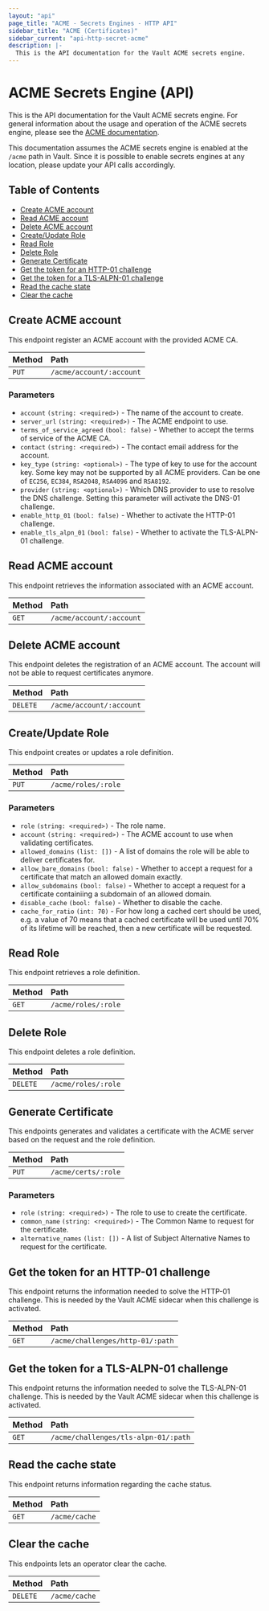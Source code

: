 ```yaml
---
layout: "api"
page_title: "ACME - Secrets Engines - HTTP API"
sidebar_title: "ACME (Certificates)"
sidebar_current: "api-http-secret-acme"
description: |-
  This is the API documentation for the Vault ACME secrets engine.
---
```


# ACME Secrets Engine (API)

This is the API documentation for the Vault ACME secrets engine. For general
information about the usage and operation of the ACME secrets engine, please see
the [ACME documentation](/docs/secrets/acme/index.html).

This documentation assumes the ACME secrets engine is enabled at the `/acme` path
in Vault. Since it is possible to enable secrets engines at any location, please
update your API calls accordingly.

## Table of Contents

* [Create ACME account](#create-acme-account)
* [Read ACME account](#read-acme-account)
* [Delete ACME account](#delete-acme-account)
* [Create/Update Role](#create-update-role)
* [Read Role](#read-role)
* [Delete Role](#delete-role)
* [Generate Certificate](#generate-certificate)
* [Get the token for an HTTP-01 challenge](#get-the-token-for-an-http-01-challenge)
* [Get the token for a TLS-ALPN-01 challenge](#get-the-token-for-a-tls-alpn-01-challenge)
* [Read the cache state](#read-the-cache-state)
* [Clear the cache](#clear-the-cache)

## Create ACME account

This endpoint register an ACME account with the provided ACME CA.

| Method   | Path                      |
| :------- | :------------------------ |
| `PUT`    | `/acme/account/:account`  |


### Parameters

- `account` `(string: <required>)` - The name of the account to create.
- `server_url` `(string: <required>)` - The ACME endpoint to use.
- `terms_of_service_agreed` `(bool: false)` - Whether to accept the terms of service of the ACME CA.
- `contact` `(string: <required>)` - The contact email address for the account.
- `key_type` `(string: <optional>)` - The type of key to use for the account key. Some key may not be supported by all ACME providers. Can be one of `EC256`, `EC384`, `RSA2048`, `RSA4096` and `RSA8192`.
- `provider` `(string: <optional>)` - Which DNS provider to use to resolve the DNS challenge. Setting this parameter will activate the DNS-01 challenge.
- `enable_http_01` `(bool: false)` - Whether to activate the HTTP-01 challenge.
- `enable_tls_alpn_01` `(bool: false)` - Whether to activate the TLS-ALPN-01 challenge.

## Read ACME account

This endpoint retrieves the information associated with an ACME account.

| Method | Path                     |
| :----- | :----------------------- |
| `GET`  | `/acme/account/:account` |

## Delete ACME account

This endpoint deletes the registration of an ACME account. The account will not
be able to request certificates anymore.

| Method    | Path                     |
| :-------- | :----------------------- |
| `DELETE`  | `/acme/account/:account` |

## Create/Update Role

This endpoint creates or updates a role definition.

| Method | Path                 |
| :----- | :------------------- |
| `PUT`  | `/acme/roles/:role`  |

### Parameters

- `role` `(string: <required>)` - The role name.
- `account` `(string: <required>)` - The ACME account to use when validating certificates.
- `allowed_domains` `(list: [])` - A list of domains the role will be able to deliver certificates for.
- `allow_bare_domains` `(bool: false)` - Whether to accept a request for a certificate that match an allowed domain exactly.
- `allow_subdomains` `(bool: false)` - Whether to accept a request for a certificate containiing a subdomain of an allowed domain.
- `disable_cache` `(bool: false)` - Whether to disable the cache.
- `cache_for_ratio` `(int: 70)` - For how long a cached cert should be used, e.g. a value of 70 means that a cached certificate will be used until 70% of its lifetime will be reached, then a new certificate will be requested.

## Read Role

This endpoint retrieves a role definition.

| Method | Path                 |
| :----- | :------------------- |
| `GET`  | `/acme/roles/:role`  |

## Delete Role

This endpoint deletes a role definition.

| Method    | Path                 |
| :-------- | :------------------- |
| `DELETE`  | `/acme/roles/:role`  |

## Generate Certificate

This endpoints generates and validates a certificate with the ACME server based
on the request and the role definition.

| Method | Path                 |
| :----- | :------------------- |
| `PUT`  | `/acme/certs/:role`  |

### Parameters

- `role` `(string: <required>)` - The role to use to create the certificate.
- `common_name` `(string: <required>)` - The Common Name to request for the certificate.
- `alternative_names` `(list: [])` - A list of Subject Alternative Names to request for the certificate.

## Get the token for an HTTP-01 challenge

This endpoint returns the information needed to solve the HTTP-01 challenge.
This is needed by the Vault ACME sidecar when this challenge is activated.

| Method | Path                                  |
| :----- | :------------------------------------ |
| `GET`  | `/acme/challenges/http-01/:path`      |

## Get the token for a TLS-ALPN-01 challenge

This endpoint returns the information needed to solve the TLS-ALPN-01 challenge.
This is needed by the Vault ACME sidecar when this challenge is activated.

| Method | Path                                  |
| :----- | :------------------------------------ |
| `GET`  | `/acme/challenges/tls-alpn-01/:path`  |

## Read the cache state

This endpoint returns information regarding the cache status.

| Method | Path               |
| :----- | :----------------- |
| `GET`  | `/acme/cache`      |

## Clear the cache

This endpoints lets an operator clear the cache.

| Method    | Path               |
| :-------- | :----------------- |
| `DELETE`  | `/acme/cache`      |

